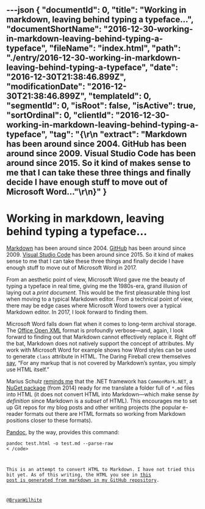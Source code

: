 ---json
{
  "documentId": 0,
  "title": "Working in markdown, leaving behind typing a typeface…",
  "documentShortName": "2016-12-30-working-in-markdown-leaving-behind-typing-a-typeface",
  "fileName": "index.html",
  "path": "./entry/2016-12-30-working-in-markdown-leaving-behind-typing-a-typeface",
  "date": "2016-12-30T21:38:46.899Z",
  "modificationDate": "2016-12-30T21:38:46.899Z",
  "templateId": 0,
  "segmentId": 0,
  "isRoot": false,
  "isActive": true,
  "sortOrdinal": 0,
  "clientId": "2016-12-30-working-in-markdown-leaving-behind-typing-a-typeface",
  "tag": "{\r\n  \"extract\": \"Markdown has been around since 2004. GitHub has been around since 2009. Visual Studio Code has been around since 2015. So it kind of makes sense to me that I can take these three things and finally decide I have enough stuff to move out of Microsoft Word...\"\r\n}"
}
---

# Working in markdown, leaving behind typing a typeface…

[Markdown](https://en.wikipedia.org/wiki/Markdown#History) has been around since 2004. [GitHub](https://en.wikipedia.org/wiki/GitHub#History) has been around since 2009. [Visual Studio Code](https://en.wikipedia.org/wiki/Visual_Studio_Code#History) has been around since 2015. So it kind of makes sense to me that I can take these three things and finally decide I have enough stuff to move out of Microsoft Word in 2017.

From an aesthetic point of view, Microsoft Word gave me the beauty of typing a typeface in real time, giving me the 1980s-era, grand illusion of laying out a *print document*. This would be the first pleasurable thing lost when moving to a typical Markdown editor. From a technical point of view, there may be edge cases where Microsoft Word towers over a typical Markdown editor. In 2017, I look forward to finding them.

Microsoft Word falls down flat when it comes to long-term archival storage. The [Office Open XML](https://en.wikipedia.org/wiki/Office_Open_XML) format is profoundly verbose—and, again, I look forward to finding out that Markdown cannot effectively replace it. Right off the bat, Markdown does not natively support the concept of attributes. My work with Microsoft Word for example shows how Word styles can be used to generate `class` attribute in HTML. The Daring Fireball crew themselves [say](https://daringfireball.net/projects/markdown/syntax#html), “For any markup that is not covered by Markdown’s syntax, you simply use HTML itself.”

Marius Schulz [reminds me](https://blog.mariusschulz.com/2015/10/11/parsing-markdown-in-net) that the .NET framework has `CommonMark.NET`, a [NuGet package](https://www.nuget.org/packages/CommonMark.NET/) (from 2014) ready for me translate a folder full of `*.md` files into HTML (it does not convert HTML into Markdown—which make sense *by definition* since Markdown is a *subset* of HTML). This encourages me to set up Git repos for my blog posts and other writing projects (the popular e-reader formats out there are HTML formats so working from Markdown positions closer to these formats).

[Pandoc](http://pandoc.org/MANUAL.html), by the way, provides this command:

<code class="language-bash">pandoc test.html -o test.md --parse-raw
<
/code>

This is an attempt to convert HTML to Markdown. I have not tried this bit yet. As of this writing, the HTML you see in [this post is generated from markdown in my GitHub repository](https://github.com/BryanWilhite/Blog/blob/master/2016-12/Working%20in%20markdown%2C%20leaving%20behind%20typing%20a%20typeface.md).

@[BryanWilhite](https://twitter.com/BryanWilhite)
